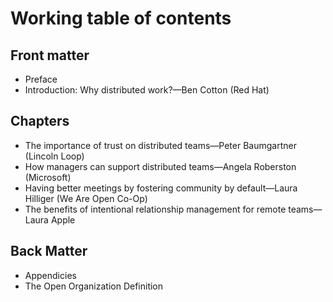 # Working table of contents

## Front matter

- Preface
- Introduction: Why distributed work?—Ben Cotton (Red Hat)

## Chapters

- The importance of trust on distributed teams—Peter Baumgartner (Lincoln Loop)
- How managers can support distributed teams—Angela Roberston (Microsoft)
- Having better meetings by fostering community by default—Laura Hilliger (We Are Open Co-Op)
- The benefits of intentional relationship management for remote teams—Laura Apple

## Back Matter

- Appendicies
- The Open Organization Definition
